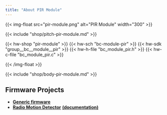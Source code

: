 ```yaml
---
title: "About PIR Module"
---
```


{{< img-float src="pir-module.png" alt="PIR Module" width="300" >}}

{{< include "shop/pitch-pir-module.md" >}}

{{< hw-shop "pir-module" >}}
{{< hw-sch "bc-module-pir" >}}
{{< hw-sdk "group__bc__module__pir" >}}
{{< hw-h-file "bc_module_pir.h" >}}
{{< hw-c-file "bc_module_pir.c" >}}

{{< /img-float >}}

{{< include "shop/body-pir-module.md" >}}

## Firmware Projects

* [**Generic firmware**](https://github.com/bigclownlabs/bcf-generic-node/releases)
* [**Radio Motion Detector**](https://github.com/bigclownlabs/bcf-radio-motion-detector/releases) [**(documentation)**](https://www.bigclown.com/doc/projects/wireless-motion-detector/)

